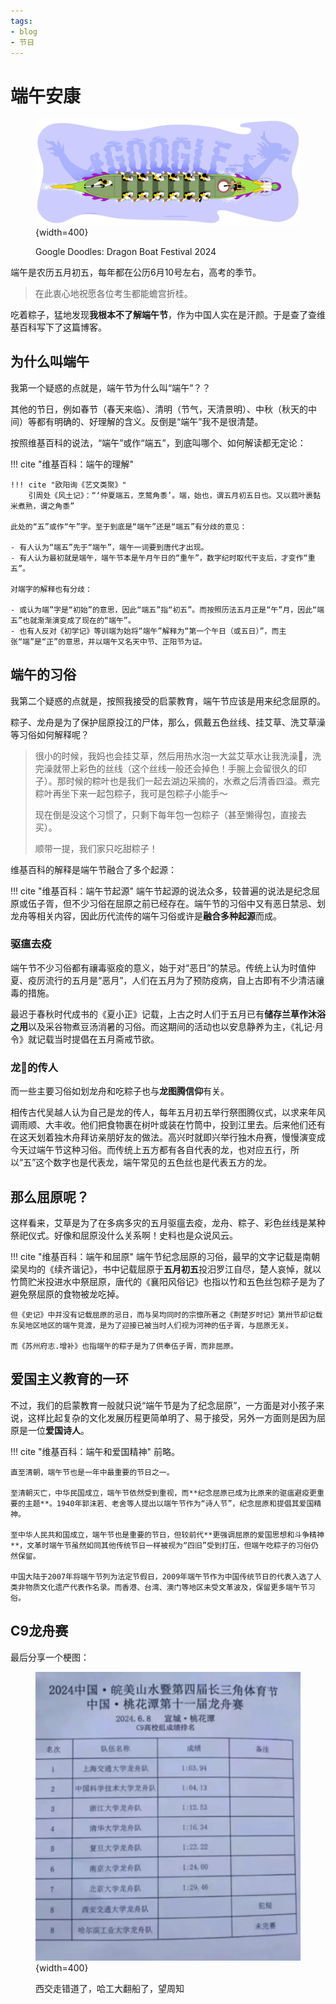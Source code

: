 ```yaml
---
tags:
- blog
- 节日
---
```


# 端午安康

<figure markdown>

![](assets/dragon-boat-festival-2024-6753651837110449-2xa.gif){width=400}

<figurecaption>
Google Doodles: Dragon Boat Festival 2024
</figurecaption>
</figure>
端午是农历五月初五，每年都在公历6月10号左右，高考的季节。

> 在此衷心地祝愿各位考生都能蟾宫折桂。

吃着粽子，猛地发现**我根本不了解端午节**，作为中国人实在是汗颜。于是查了查维基百科写下了这篇博客。

## 为什么叫端午

我第一个疑惑的点就是，端午节为什么叫“端午”？？

其他的节日，例如春节（春天来临）、清明（节气，天清景明）、中秋（秋天的中间）等都有明确的、好理解的含义。反倒是“端午”我不是很清楚。

按照维基百科的说法，“端午”或作“端五”，到底叫哪个、如何解读都无定论：

!!! cite "维基百科：端午的理解"

    !!! cite "欧阳询《艺文类聚》"
        引周处《风土记》：“‘仲夏端五，烹鹜角黍’。端，始也，谓五月初五日也。又以菰叶裹黏米煮熟，谓之角黍”

    此处的“五”或作“午”字。至于到底是“端午”还是“端五”有分歧的意见：
    
    - 有人认为“端五”先于“端午”，端午一词要到唐代才出现。
    - 有人认为最初就是端午，端午节本是午月午日的“重午”，数字纪时取代干支后，才变作“重五”。
    
    对端字的解释也有分歧：
    
    - 或认为端”字是“初始”的意思，因此“端五”指“初五”。而按照历法五月正是“午”月，因此“端五”也就渐渐演变成了现在的“端午”。
    - 也有人反对《初学记》等训端为始将“端午”解释为“第一个午日（或五日）”，而主张“端”是“正”的意思，并以端午又名天中节、正阳节为证。

## 端午的习俗
我第二个疑惑的点就是，按照我接受的启蒙教育，端午节应该是用来纪念屈原的。

粽子、龙舟是为了保护屈原投江的尸体，那么，佩戴五色丝线、挂艾草、洗艾草澡等习俗如何解释呢？

> 很小的时候，我妈也会挂艾草，然后用热水泡一大盆艾草水让我洗澡🛀，洗完澡就带上彩色的丝线（这个丝线一般还会掉色！手腕上会留很久的印子）。那时候的粽叶也是我们一起去湖边采摘的，水煮之后清香四溢。煮完粽叶再坐下来一起包粽子，我可是包粽子小能手～
> 
> 现在倒是没这个习惯了，只剩下每年包一包粽子（甚至懒得包，直接去买）。
>
> 顺带一提，我们家只吃甜粽子！

维基百科的解释是端午节融合了多个起源：

!!! cite "维基百科：端午节起源"
    端午节起源的说法众多，较普遍的说法是纪念屈原或伍子胥，但不少习俗在屈原之前已经存在。端午节的习俗中又有恶日禁忌、划龙舟等相关内容，因此历代流传的端午习俗或许是**融合多种起源**而成。
### 驱瘟去疫

端午节不少习俗都有禳毒驱疫的意义，始于对“恶日”的禁忌。传统上认为时值仲夏、疫厉流行的五月是“恶月”，人们在五月为了预防疫病，自上古即有不少清洁禳毒的措施。

最迟于春秋时代成书的《夏小正》记载，上古之时人们于五月已有**储存兰草作沐浴之用**以及采谷物煮豆汤消暑的习俗。而这期间的活动也以安息静养为主，《礼记·月令》就记载当时提倡在五月斋戒节欲。

### 龙🐲的传人

而一些主要习俗如划龙舟和吃粽子也与**龙图腾信仰**有关。

相传古代吴越人认为自己是龙的传人，每年五月初五举行祭图腾仪式，以求来年风调雨顺、大丰收。他们把食物裹在树叶或装在竹筒中，投到江里去。后来他们还有在这天划着独木舟拜访亲朋好友的做法。高兴时就即兴举行独木舟赛，慢慢演变成今天过端午节这种习俗。而传统上五方都有各自代表的龙，也对应五行，所以“五”这个数字也是代表龙，端午常见的五色丝也是代表五方的龙。

## 那么屈原呢？
这样看来，艾草是为了在多病多灾的五月驱瘟去疫，龙舟、粽子、彩色丝线是某种祭祀仪式。好像和屈原没什么关系啊！史料也是众说风云。

!!! cite "维基百科：端午和屈原"
    端午节纪念屈原的习俗，最早的文字记载是南朝梁吴均的《续齐谐记》，书中记载屈原于**五月初五**投汨罗江自尽，楚人哀悼，就以竹筒贮米投进水中祭屈原，唐代的《襄阳风俗记》也指以竹和五色丝包粽子是为了避免祭屈原的食物被龙吃掉。
    
    但《史记》中并没有记载屈原的忌日，而与吴均同时的宗懔所著之《荆楚岁时记》第卅节却记载东吴地区地区的端午竞渡，是为了迎接已被当时人们视为河神的伍子胥，与屈原无关。
    
    而《苏州府志.增补》也指端午的粽子是为了供奉伍子胥，而非屈原。

## 爱国主义教育的一环
不过，我们的启蒙教育一般就只说“端午节是为了纪念屈原”，一方面是对小孩子来说，这样比起复杂的文化发展历程更简单明了、易于接受，另外一方面则是因为屈原是一位**爱国诗人**。

!!! cite "维基百科：端午和爱国精神"
    前略。

    直至清朝，端午节也是一年中最重要的节日之一。

    至清朝灭亡，中华民国成立，端午节依然受到重视，而**纪念屈原已成为比原来的驱瘟避疫更重要的主题**。1940年郭沫若、老舍等人提出以端午节作为“诗人节”，纪念屈原和提倡其爱国精神。

    至中华人民共和国成立，端午节也是重要的节日，但较前代**更强调屈原的爱国思想和斗争精神**，文革时端午节虽然如同其他传统节日一样被视为“四旧”受到打压，但端午吃粽子的习俗仍然保留。
    
    中国大陆于2007年将端午节列为法定节假日，2009年端午节作为中国传统节日的代表入选了人类非物质文化遗产代表作名录。而香港、台湾、澳门等地区未受文革波及，保留更多端午节习俗。

## C9龙舟赛

最后分享一个梗图：

<figure markdown>

![](assets/2024-06-10-15-00-29.png){width=400}

<figurecaption>
西交走错道了，哈工大翻船了，望周知
</figurecaption>
</figure>